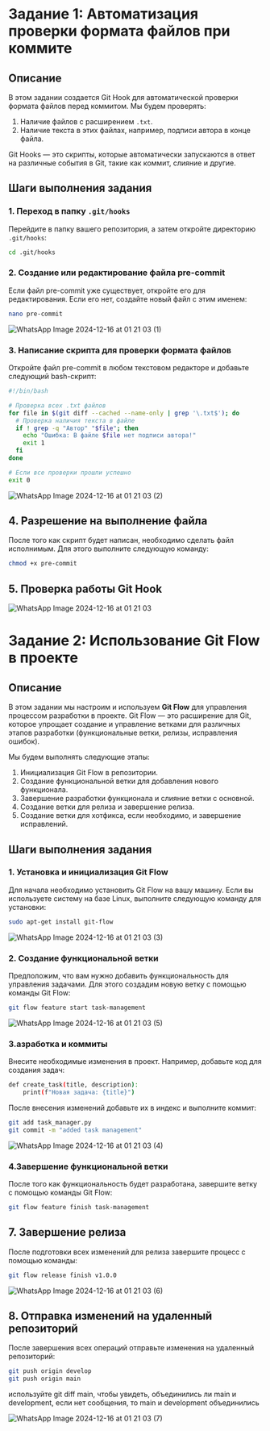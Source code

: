 # Задание 1: Автоматизация проверки формата файлов при коммите

## Описание

В этом задании создается Git Hook для автоматической проверки формата файлов перед коммитом. Мы будем проверять:
1. Наличие файлов с расширением `.txt`.
2. Наличие текста в этих файлах, например, подписи автора в конце файла.

Git Hooks — это скрипты, которые автоматически запускаются в ответ на различные события в Git, такие как коммит, слияние и другие.

## Шаги выполнения задания

### 1. Переход в папку `.git/hooks`

Перейдите в папку вашего репозитория, а затем откройте директорию `.git/hooks`:

```bash
cd .git/hooks
```

### 2. Создание или редактирование файла pre-commit
Если файл pre-commit уже существует, откройте его для редактирования. Если его нет, создайте новый файл с этим именем:
```bash
nano pre-commit
```
![WhatsApp Image 2024-12-16 at 01 21 03 (1)](https://github.com/user-attachments/assets/4eba5c98-3a3e-4beb-ab73-6c6c66a2c59e)

### 3. Написание скрипта для проверки формата файлов
Откройте файл pre-commit в любом текстовом редакторе и добавьте следующий bash-скрипт:
```bash
#!/bin/bash

# Проверка всех .txt файлов
for file in $(git diff --cached --name-only | grep '\.txt$'); do
  # Проверка наличия текста в файле
  if ! grep -q "Автор" "$file"; then
    echo "Ошибка: В файле $file нет подписи автора!"
    exit 1
  fi
done

# Если все проверки прошли успешно
exit 0

```
![WhatsApp Image 2024-12-16 at 01 21 03 (2)](https://github.com/user-attachments/assets/d090e6cb-c436-4a38-ba93-3017df24ee5c)

## 4. Разрешение на выполнение файла
После того как скрипт будет написан, необходимо сделать файл исполнимым. Для этого выполните следующую команду:
```bash
chmod +x pre-commit

```

## 5. Проверка работы Git Hook

![WhatsApp Image 2024-12-16 at 01 21 03](https://github.com/user-attachments/assets/11047581-e450-460a-bc74-b789f842f51e)



# Задание 2: Использование Git Flow в проекте

## Описание

В этом задании мы настроим и используем **Git Flow** для управления процессом разработки в проекте. Git Flow — это расширение для Git, которое упрощает создание и управление ветками для различных этапов разработки (функциональные ветки, релизы, исправления ошибок).

Мы будем выполнять следующие этапы:
1. Инициализация Git Flow в репозитории.
2. Создание функциональной ветки для добавления нового функционала.
3. Завершение разработки функционала и слияние ветки с основной.
4. Создание ветки для релиза и завершение релиза.
5. Создание ветки для хотфикса, если необходимо, и завершение исправлений.

## Шаги выполнения задания

### 1. Установка и инициализация Git Flow

Для начала необходимо установить Git Flow на вашу машину. Если вы используете систему на базе Linux, выполните следующую команду для установки:

```bash
sudo apt-get install git-flow
```
![WhatsApp Image 2024-12-16 at 01 21 03 (3)](https://github.com/user-attachments/assets/a28b1b0f-bf19-4f13-98ef-ba6652e555ea)

### 2. Создание функциональной ветки

Предположим, что вам нужно добавить функциональность для управления задачами. Для этого создадим новую ветку с помощью команды Git Flow:

```bash
git flow feature start task-management

```
![WhatsApp Image 2024-12-16 at 01 21 03 (5)](https://github.com/user-attachments/assets/40f20e98-45b1-43e9-a8ad-90084fe17295)

### 3.азработка и коммиты

Внесите необходимые изменения в проект. Например, добавьте код для создания задач:
```bash
def create_task(title, description):
    print(f"Новая задача: {title}")

```
После внесения изменений добавьте их в индекс и выполните коммит:
```bash
git add task_manager.py
git commit -m "added task management"
```
![WhatsApp Image 2024-12-16 at 01 21 03 (4)](https://github.com/user-attachments/assets/c5208b9c-afa2-45fb-ac91-92b004e195c1)

### 4.Завершение функциональной ветки

После того как функциональность будет разработана, завершите ветку с помощью команды Git Flow:
```bash
git flow feature finish task-management
```

## 7. Завершение релиза
После подготовки всех изменений для релиза завершите процесс с помощью команды:

```bash
git flow release finish v1.0.0
```
![WhatsApp Image 2024-12-16 at 01 21 03 (6)](https://github.com/user-attachments/assets/2477a42a-c8a6-4de4-b443-09efe6894060)

## 8. Отправка изменений на удаленный репозиторий
После завершения всех операций отправьте изменения на удаленный репозиторий:
```bash
git push origin develop
git push origin main
```
используйте git diff main, чтобы увидеть, объединились ли main и development, если нет сообщения, то main и development объединились

![WhatsApp Image 2024-12-16 at 01 21 03 (7)](https://github.com/user-attachments/assets/501296be-c8ce-4244-9844-3eab22845047)


